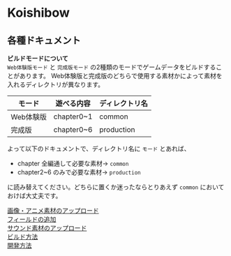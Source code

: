 # Koishibow

## 各種ドキュメント
**ビルドモードについて**  
`Web体験版モード` と `完成版モード` の2種類のモードでゲームデータをビルドすることがあります。
Web体験版と完成版のどちらで使用する素材かによって素材を入れるディレクトリが異なります。

| モード    | 遊べる内容 | ディレクトリ名 |
|-----------|------------|----------------|
| Web体験版 | chapter0~1 | common         |
| 完成版    | chapter0~6 | production     |

よって以下のドキュメントで、ディレクトリ名に `モード` とあれば、  
 - chapter 全編通して必要な素材→ `common`
 - chapter2~6 のみで必要な素材→ `production`

に読み替えてください。どちらに置くか迷ったならとりあえず `common` においておけば大丈夫です。

[画像・アニメ素材のアップロード](./md/image_and_anime.md)  
[フィールドの追加](./md/field.md)  
[サウンド素材のアップロード](./md/audio.md)  
[ビルド方法](./md/build.md)  
[開発方法](./md/development.md)  
